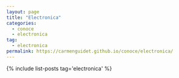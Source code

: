 ```yaml
---
layout: page
title: "Electronica"
categories:
  - conoce
  - electronica
tag: 
  - electronica
permalink: https://carmenguidet.github.io/conoce/electronica/
---
```

{% include list-posts tag='electronica' %}